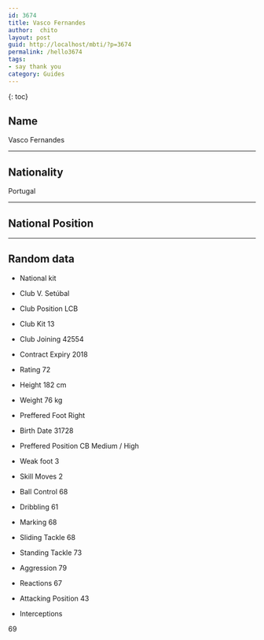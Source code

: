 ```yaml
---
id: 3674
title: Vasco Fernandes
author:  chito 
layout: post
guid: http://localhost/mbti/?p=3674
permalink: /hello3674
tags:
- say thank you
category: Guides
---
```



{: toc}


## Name  
Vasco Fernandes 

* * *

## Nationality  
Portugal 

* * *

## National Position 

* * *

## Random data 

  * National kit 
  * Club 
V. Setúbal 

  * Club Position 
LCB 

  * Club Kit 
13 

  * Club Joining 
42554 

  * Contract Expiry 
2018 

  * Rating 
72 

  * Height 
182 cm 

  * Weight 
76 kg 

  * Preffered Foot 
Right 

  * Birth Date 
31728 

  * Preffered Position 
CB Medium / High 

  * Weak foot 
3 

  * Skill Moves 
2 

  * Ball Control 
68 

  * Dribbling 
61 

  * Marking 
68 

  * Sliding Tackle 
68 

  * Standing Tackle 
73 

  * Aggression 
79 

  * Reactions 
67 

  * Attacking Position 
43 

  * Interceptions 

69</ul>